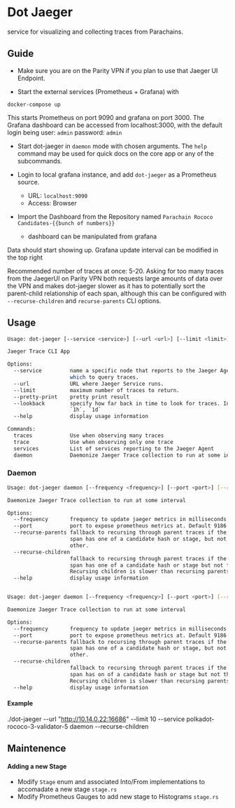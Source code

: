 # Dot Jaeger

service for visualizing and collecting traces from Parachains.


## Guide
- Make sure you are on the Parity VPN if you plan to use that Jaeger UI Endpoint.

- Start the external services (Prometheus + Grafana) with
```
docker-compose up
```
This starts Prometheus on port 9090 and grafana on port 3000. The Grafana dashboard can be accessed from localhost:3000, with the default login being user: `admin` password: `admin`

- Start dot-jaeger in `daemon` mode with chosen arguments. The `help` command may be used for quick docs on the core app or any of the subcommands.

- Login to local grafana instance, and add `dot-jaeger` as a Prometheus source.
  - URL: `localhost:9090`
  - Access: Browser

- Import the Dashboard from the Repository named `Parachain Rococo Candidates-{{bunch of numbers}}`
  - dashboard can be manipulated from grafana

Data should start showing up. Grafana update interval can be modified in the top right


Recommended number of traces at once: 5-20. Asking for too many traces from the JaegerUI on Parity VPN both requests large amounts of data over the VPN and makes dot-jaeger slower as it has to potentially sort the parent-child relationship of each span, although this can be configured with `--recurse-children` and `recurse-parents` CLI options.

## Usage

``` sh
Usage: dot-jaeger [--service <service>] [--url <url>] [--limit <limit>] [--pretty-print] [--lookback <lookback>] <command> [<args>]

Jaeger Trace CLI App

Options:
  --service         name a specific node that reports to the Jaeger Agent from
                    which to query traces.
  --url             URL where Jaeger Service runs.
  --limit           maximum number of traces to return.
  --pretty-print    pretty print result
  --lookback        specify how far back in time to look for traces. In format:
                    `1h`, `1d`
  --help            display usage information

Commands:
  traces            Use when observing many traces
  trace             Use when observing only one trace
  services          List of services reporting to the Jaeger Agent
  daemon            Daemonize Jaeger Trace collection to run at some interval
```

### Daemon

```sh
Usage: dot-jaeger daemon [--frequency <frequency>] [--port <port>] [--recurse-parents] [--recurse-children]

Daemonize Jaeger Trace collection to run at some interval

Options:
  --frequency       frequency to update jaeger metrics in milliseconds.
  --port            port to expose prometheus metrics at. Default 9186
  --recurse-parents fallback to recursing through parent traces if the current
                    span has one of a candidate hash or stage, but not the
                    other.
  --recurse-children
                    fallback to recursing through parent traces if the current
                    span has one of a candidate hash or stage but not the other.
                    Recursing children is slower than recursing parents.
  --help            display usage information


Usage: dot-jaeger daemon [--frequency <frequency>] [--port <port>] [--recurse-parents] [--recurse-children]

Daemonize Jaeger Trace collection to run at some interval

Options:
  --frequency       frequency to update jaeger metrics in milliseconds.
  --port            port to expose prometheus metrics at. Default 9186
  --recurse-parents fallback to recursing through parent traces if the current
                    span has one of a candidate hash or stage, but not the
                    other.
  --recurse-children
                    fallback to recursing through parent traces if the current
                    span has on of a candidate hash or stage but not the other.
                    Recursing children is slower than recursing parents.
  --help            display usage information
```


#### Example
./dot-jaeger --url "http://10.14.0.22:16686" --limit 10 --service polkadot-rococo-3-validator-5 daemon --recurse-children

## Maintenence

#### Adding a new Stage

- Modify `Stage` enum and associated Into/From implementations to accomadate a new stage `stage.rs`
- Modify Prometheus Gauges to add new stage to Histograms `stage.rs`

